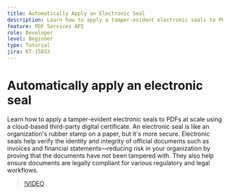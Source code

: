 ```yaml
---
title: Automatically Apply an Electronic Seal
description: Learn how to apply a tamper-evident electronic seals to PDFs at scale
feature: PDF Services API
role: Developer
level: Beginner
type: Tutorial
jira: KT-15033
---
```

# Automatically apply an electronic seal

Learn how to apply a tamper-evident electronic seals to PDFs at scale using a cloud-based third-party digital certificate. An electronic seal is like an organization's rubber stamp on a paper, but it's more secure. Electronic seals help verify the identity and integrity of official documents such as invoices and financial statements—reducing risk in your organization by proving that the documents have not been tampered with. They also help ensure documents are legally compliant for various regulatory and legal workflows.

>[!VIDEO](https://video.tv.adobe.com/v/3428346?hidetitle=true)
